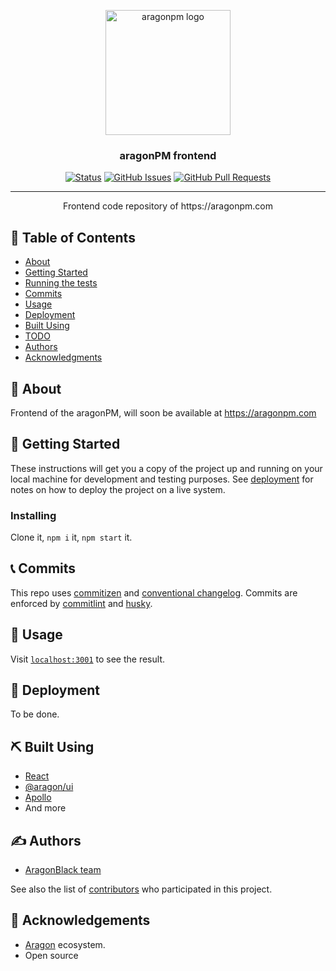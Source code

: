 <p align="center">
  <a href="https://aragonpm.com" rel="noopener">
    <img width=200px height=200px src="https://i.imgur.com/6wj0hh6.jpg" alt="aragonpm logo">
  </a>
</p>

<h3 align="center">aragonPM frontend</h3>

<div align="center">

[![Status](https://img.shields.io/badge/status-wip-important.svg)]()
[![GitHub Issues](https://img.shields.io/github/issues/AragonBlack/aragonpm.com.svg)](https://github.com/AragonBlack/aragonpm.com/issues)
[![GitHub Pull Requests](https://img.shields.io/github/issues-pr/AragonBlack/aragonpm.com.svg)](https://github.com/AragonBlack/aragonpm.com/pulls)

</div>

---

<p align="center">Frontend code repository of https://aragonpm.com
    <br>
</p>

## 📝 Table of Contents

- [About](#about)
- [Getting Started](#getting_started)
- [Running the tests](#tests)
- [Commits](#commits)
- [Usage](#usage)
- [Deployment](#deployment)
- [Built Using](#built_using)
- [TODO](./docs/TODO.md)
- [Authors](#authors)
- [Acknowledgments](#acknowledgement)

## 🧐 About <a name = "about"></a>

Frontend of the aragonPM, will soon be available at https://aragonpm.com

## 🏁 Getting Started <a name = "getting_started"></a>

These instructions will get you a copy of the project up and running on your local machine for development and testing purposes. See [deployment](#deployment) for notes on how to deploy the project on a live system.

### Installing

Clone it, `npm i` it, `npm start` it.

## 📞 Commits <a name="commits"></a>

This repo uses [commitizen](https://github.com/commitizen) and [conventional changelog](https://github.com/conventional-changelog/conventional-changelog).
Commits are enforced by [commitlint](https://github.com/conventional-changelog/commitlint) and [husky](https://github.com/typicode/husky).

## 🎈 Usage <a name="usage"></a>

Visit [`localhost:3001`](localhost:3001) to see the result.

## 🚀 Deployment <a name = "deployment"></a>

To be done.

## ⛏️ Built Using <a name = "built_using"></a>

- [React](https://reactjs.org/)
- [@aragon/ui](https://github.com/aragon/aragon-ui)
- [Apollo](https://www.apollographql.com/)
- And more

## ✍️ Authors <a name = "authors"></a>

- [AragonBlack team](https://github.com/AragonBlack)

See also the list of [contributors](https://github.com/AragonBlack/aragonpm.com/contributors) who participated in this project.

## 🎉 Acknowledgements <a name = "acknowledgement"></a>

- [Aragon](https://github.com/aragon) ecosystem.
- Open source

